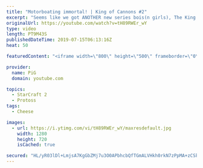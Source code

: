 ```yaml
---
title: "Motorboating immortal! | King of Cannons #2"
excerpt: "Seems like we got ANOTHER new series bois(n girls), The King of Cannons!  be sure to follow him on, Twitter: https://twitter.com/quasarprintf Twitch: https://www.twitch.tv/Quasarprintf Youtube: https://www.youtube.com/channel/UCHkQTEInf2NXaMCDuJ3q-Ng  Like the content? Then consider to leave a thumbs"
originalUrl: https://youtube.com/watch?v=tH89RWEr_wY
type: video
length: PT9M43S
publishedDateTime: 2019-07-15T06:13:16Z
heat: 50

featuredContent: "<iframe width=\"800\" height=\"500\" frameborder=\"0\" src=\"https://www.youtube.com/embed/tH89RWEr_wY\" allow=\"accelerometer; autoplay; encrypted-media; gyroscope; picture-in-picture\" allowfullscreen></iframe>"

provider:
  name: PiG
  domain: youtube.com

topics:
  - StarCraft 2
  - Protoss
tags:
  - Cheese

images:
  - url: https://i.ytimg.com/vi/tH89RWEr_wY/maxresdefault.jpg
    width: 1280
    height: 720
    isCached: true

secured: "HL/yR03lDl+LmjsA7KgGbZMj7u3O0APbhcbQfTGmALVHkh0rkN7zPpMA+zCSkrZTbB7iG0uDbu8WLc2t5UGevzZ+/bXWZhB0Uk/PRKPLNNt9KWfq3i6op5Zg88kEvHvaikkG5KLJPA0DjBUtHJrP0lAT6v98uIyEjb0GCa4QopgQjEKvddxX+7Vu2u749D5c0TdbiK3rMpXLyGAq+zCMQVZwNDUJ/5uh5jCUIZQmUPVQnDhkJ2ifF6jD1MBjoKywzWHotjsH+xidb0A6HJ7rrUXEqN7w2oQxhbtbyalLFEBbC4x2pSxVxTO6eDUj1cyjTvEQR3KNJ9DCuA7djZjlCTuMF77psFGMdC0aw4dsXq+QTW605Lrt/6coTToyaNdbspfgLe6KPlwvBVgFEXfGaoUGzKVZleXliozh5AIXrZ4=;d99SoQuHjMt/FGOqgK/GDg=="
---
```



